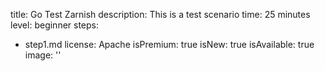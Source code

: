 title: Go Test Zarnish
description: This is a test scenario
time: 25 minutes
level: beginner
steps:
  - step1.md
license: Apache
isPremium: true
isNew: true
isAvailable: true
image: ''
